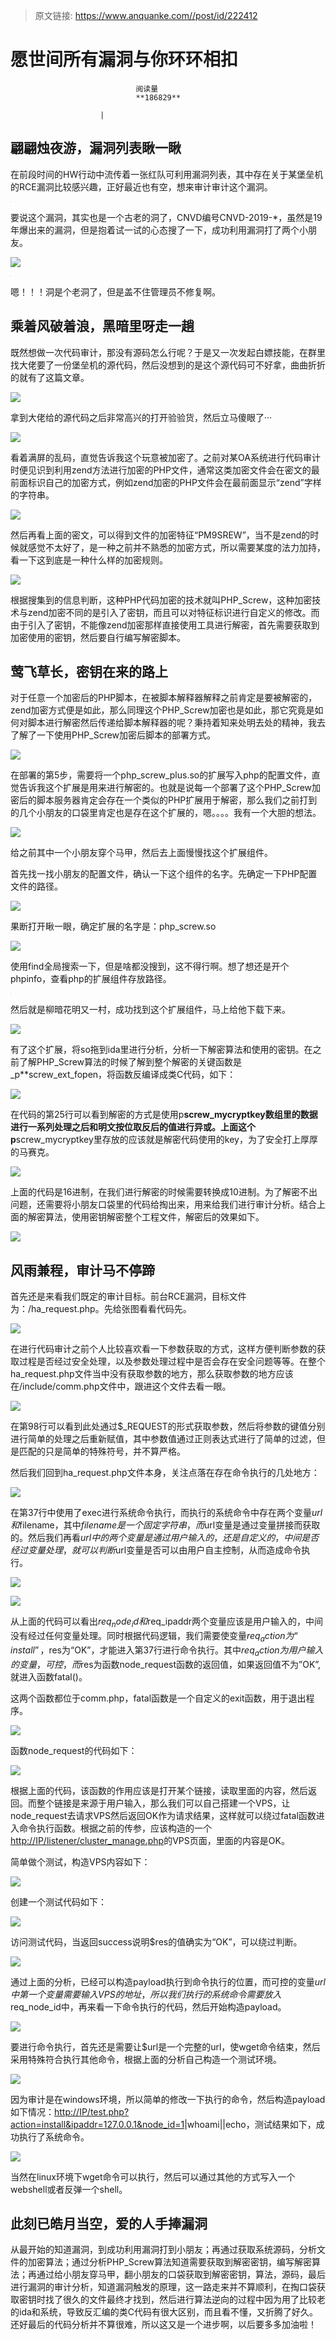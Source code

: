 > 原文链接: https://www.anquanke.com//post/id/222412 


# 愿世间所有漏洞与你环环相扣


                                阅读量   
                                **186829**
                            
                        |
                        
                                                                                    





## 翩翩烛夜游，漏洞列表瞅一瞅

在前段时间的HW行动中流传着一张红队可利用漏洞列表，其中存在关于某堡垒机的RCE漏洞比较感兴趣，正好最近也有空，想来审计审计这个漏洞。

[![](data:image/png;base64,iVBORw0KGgoAAAANSUhEUgAAAAEAAAABCAYAAAAfFcSJAAAAAXNSR0IArs4c6QAAAARnQU1BAACxjwv8YQUAAAAJcEhZcwAADsQAAA7EAZUrDhsAAAANSURBVBhXYzh8+PB/AAffA0nNPuCLAAAAAElFTkSuQmCC)](https://p0.ssl.qhimg.com/t01f307fe9295a42a09.png)

要说这个漏洞，其实也是一个古老的洞了，CNVD编号CNVD-2019-*，虽然是19年爆出来的漏洞，但是抱着试一试的心态搜了一下，成功利用漏洞打了两个小朋友。

[![](https://p3.ssl.qhimg.com/t013bed7884f2f6ed9b.png)](https://p3.ssl.qhimg.com/t013bed7884f2f6ed9b.png)

[![](data:image/png;base64,iVBORw0KGgoAAAANSUhEUgAAAAEAAAABCAYAAAAfFcSJAAAAAXNSR0IArs4c6QAAAARnQU1BAACxjwv8YQUAAAAJcEhZcwAADsQAAA7EAZUrDhsAAAANSURBVBhXYzh8+PB/AAffA0nNPuCLAAAAAElFTkSuQmCC)](https://p4.ssl.qhimg.com/t0179d64b93573b3144.png)

嗯！！！洞是个老洞了，但是盖不住管理员不修复啊。



## 乘着风破着浪，黑暗里呀走一趟

既然想做一次代码审计，那没有源码怎么行呢？于是又一次发起白嫖技能，在群里找大佬要了一份堡垒机的源代码，然后没想到的是这个源代码可不好拿，曲曲折折的就有了这篇文章。

[![](https://p4.ssl.qhimg.com/t01790fa7f22cef9d49.png)](https://p4.ssl.qhimg.com/t01790fa7f22cef9d49.png)

拿到大佬给的源代码之后非常高兴的打开验验货，然后立马傻眼了···

[![](https://p1.ssl.qhimg.com/t01d5b739857ad076ec.png)](https://p1.ssl.qhimg.com/t01d5b739857ad076ec.png)

看着满屏的乱码，直觉告诉我这个玩意被加密了。之前对某OA系统进行代码审计时便见识到利用zend方法进行加密的PHP文件，通常这类加密文件会在密文的最前面标识自己的加密方式，例如zend加密的PHP文件会在最前面显示“zend”字样的字符串。

[![](https://p3.ssl.qhimg.com/t0142a901b765d00774.png)](https://p3.ssl.qhimg.com/t0142a901b765d00774.png)

然后再看上面的密文，可以得到文件的加密特征“PM9SREW”，当不是zend的时候就感觉不太好了，是一种之前并不熟悉的加密方式，所以需要某度的法力加持，看一下这到底是一种什么样的加密规则。

[![](https://p3.ssl.qhimg.com/t01a1035322c7271e9d.png)](https://p3.ssl.qhimg.com/t01a1035322c7271e9d.png)

根据搜集到的信息判断，这种PHP代码加密的技术就叫PHP_Screw，这种加密技术与zend加密不同的是引入了密钥，而且可以对特征标识进行自定义的修改。而由于引入了密钥，不能像zend加密那样直接使用工具进行解密，首先需要获取到加密使用的密钥，然后要自行编写解密脚本。



## 莺飞草长，密钥在来的路上

对于任意一个加密后的PHP脚本，在被脚本解释器解释之前肯定是要被解密的，zend加密方式便是如此，那么同理这个PHP_Screw加密也是如此，那它究竟是如何对脚本进行解密然后传递给脚本解释器的呢？秉持着知来处明去处的精神，我去了解了一下使用PHP_Screw加密后脚本的部署方式。

[![](https://p5.ssl.qhimg.com/t018b94fbcc9495c650.png)](https://p5.ssl.qhimg.com/t018b94fbcc9495c650.png)

在部署的第5步，需要将一个php_screw_plus.so的扩展写入php的配置文件，直觉告诉我这个扩展是用来进行解密的。也就是说每一个部署了这个PHP_Screw加密后的脚本服务器肯定会存在一个类似的PHP扩展用于解密，那么我们之前打到的几个小朋友的口袋里肯定也是存在这个扩展的，嗯。。。。我有一个大胆的想法。

[![](https://p0.ssl.qhimg.com/t01172ac3dbd9edbb89.png)](https://p0.ssl.qhimg.com/t01172ac3dbd9edbb89.png)

给之前其中一个小朋友穿个马甲，然后去上面慢慢找这个扩展组件。

首先找一找小朋友的配置文件，确认一下这个组件的名字。先确定一下PHP配置文件的路径。

[![](https://p4.ssl.qhimg.com/t011e946c3963c3bc78.png)](https://p4.ssl.qhimg.com/t011e946c3963c3bc78.png)

果断打开瞅一眼，确定扩展的名字是：php_screw.so

[![](https://p2.ssl.qhimg.com/t0167d6bc1db2c38a74.png)](https://p2.ssl.qhimg.com/t0167d6bc1db2c38a74.png)

使用find全局搜索一下，但是啥都没搜到，这不得行啊。想了想还是开个phpinfo，查看php的扩展组件存放路径。

[![](data:image/png;base64,iVBORw0KGgoAAAANSUhEUgAAAAEAAAABCAYAAAAfFcSJAAAAAXNSR0IArs4c6QAAAARnQU1BAACxjwv8YQUAAAAJcEhZcwAADsQAAA7EAZUrDhsAAAANSURBVBhXYzh8+PB/AAffA0nNPuCLAAAAAElFTkSuQmCC)](https://p5.ssl.qhimg.com/t019865188a19f6dcaf.png)

然后就是柳暗花明又一村，成功找到这个扩展组件，马上给他下载下来。

[![](https://p1.ssl.qhimg.com/t0124fc594f34704458.png)](https://p1.ssl.qhimg.com/t0124fc594f34704458.png)

有了这个扩展，将so拖到ida里进行分析，分析一下解密算法和使用的密钥。在之前了解PHP_Screw算法的时候了解到整个解密的关键函数是_p**screw_ext_fopen，将函数反编译成类C代码，如下：

[![](https://p1.ssl.qhimg.com/t01a7d8e3b57e4023d5.png)](https://p1.ssl.qhimg.com/t01a7d8e3b57e4023d5.png)

在代码的第25行可以看到解密的方式是使用p**screw_mycryptkey数组里的数据进行一系列处理之后和明文按位取反后的值进行异或。上面这个p**screw_mycryptkey里存放的应该就是解密代码使用的key，为了安全打上厚厚的马赛克。

[![](https://p3.ssl.qhimg.com/t0193d730c1fb7e198b.png)](https://p3.ssl.qhimg.com/t0193d730c1fb7e198b.png)

上面的代码是16进制，在我们进行解密的时候需要转换成10进制。为了解密不出问题，还需要将小朋友口袋里的代码给掏出来，用来给我们进行审计分析。结合上面的解密算法，使用密钥解密整个工程文件，解密后的效果如下。

[![](https://p2.ssl.qhimg.com/t016a35a753e8138d58.png)](https://p2.ssl.qhimg.com/t016a35a753e8138d58.png)



## 风雨兼程，审计马不停蹄

首先还是来看我们既定的审计目标。前台RCE漏洞，目标文件为：/ha_request.php。先给张图看看代码先。

[![](https://p5.ssl.qhimg.com/t01993d639b953af08e.png)](https://p5.ssl.qhimg.com/t01993d639b953af08e.png)

在进行代码审计之前个人比较喜欢看一下参数获取的方式，这样方便判断参数的获取过程是否经过安全处理，以及参数处理过程中是否会存在安全问题等等。在整个ha_request.php文件当中没有获取参数的地方，那么获取参数的地方应该在/include/comm.php文件中，跟进这个文件去看一眼。

[![](https://p5.ssl.qhimg.com/t017c390aa8c068bbd0.png)](https://p5.ssl.qhimg.com/t017c390aa8c068bbd0.png)

在第98行可以看到此处通过$_REQUEST的形式获取参数，然后将参数的键值分别进行简单的处理之后重新赋值，其中参数值通过正则表达式进行了简单的过滤，但是匹配的只是简单的特殊符号，并不算严格。

然后我们回到ha_request.php文件本身，关注点落在存在命令执行的几处地方：

[![](https://p2.ssl.qhimg.com/t01bbc209e7ee493a38.png)](https://p2.ssl.qhimg.com/t01bbc209e7ee493a38.png)

在第37行中使用了exec进行系统命令执行，而执行的系统命令中存在两个变量$url和$filename，其中$filename是一个固定字符串，而$url变量是通过变量拼接而获取的。然后我们再看$url中的两个变量是通过用户输入的，还是自定义的，中间是否经过变量处理，就可以判断$url变量是否可以由用户自主控制，从而造成命令执行。

[![](https://p5.ssl.qhimg.com/t014e5a60fa93ba4daa.png)](https://p5.ssl.qhimg.com/t014e5a60fa93ba4daa.png)

[![](https://p0.ssl.qhimg.com/t01a8b2ea99f51ce4fd.png)](https://p0.ssl.qhimg.com/t01a8b2ea99f51ce4fd.png)

从上面的代码可以看出$req_node_id和$req_ipaddr两个变量应该是用户输入的，中间没有经过任何变量处理。同时根据代码逻辑，我们需要使变量$req_action为“install”，$res为“OK”，才能进入第37行进行命令执行。其中$req_action为用户输入的变量，可控，而$res为函数node_request函数的返回值，如果返回值不为”OK”,就进入函数fatal()。

这两个函数都位于comm.php，fatal函数是一个自定义的exit函数，用于退出程序。

[![](https://p0.ssl.qhimg.com/t01177fc102f97c4934.png)](https://p0.ssl.qhimg.com/t01177fc102f97c4934.png)

函数node_request的代码如下：

[![](https://p0.ssl.qhimg.com/t0135c3a5889def7a3e.png)](https://p0.ssl.qhimg.com/t0135c3a5889def7a3e.png)

根据上面的代码，该函数的作用应该是打开某个链接，读取里面的内容，然后返回。而整个链接是来源于用户输入，那么我们可以自己搭建一个VPS，让node_request去请求VPS然后返回OK作为请求结果，这样就可以绕过fatal函数进入命令执行函数。根据之前的传参，应该构造的一个[http://IP/listener/cluster_manage.php](http://IP/listener/cluster_manage.php)的VPS页面，里面的内容是OK。

简单做个测试，构造VPS内容如下：

[![](https://p4.ssl.qhimg.com/t01b5b6148064611ce1.png)](https://p4.ssl.qhimg.com/t01b5b6148064611ce1.png)

创建一个测试代码如下：

[![](https://p5.ssl.qhimg.com/t01897f232f96ab1c94.png)](https://p5.ssl.qhimg.com/t01897f232f96ab1c94.png)

访问测试代码，当返回success说明$res的值确实为“OK”，可以绕过判断。

[![](https://p0.ssl.qhimg.com/t0189af9fb37e2538c4.png)](https://p0.ssl.qhimg.com/t0189af9fb37e2538c4.png)

通过上面的分析，已经可以构造payload执行到命令执行的位置，而可控的变量$url中第一个变量需要输入VPS的地址，所以我们执行的系统命令需要放入$req_node_id中，再来看一下命令执行的代码，然后开始构造payload。

[![](https://p3.ssl.qhimg.com/t0186f845e7289f04ed.png)](https://p3.ssl.qhimg.com/t0186f845e7289f04ed.png)

要进行命令执行，首先还是需要让$url是一个完整的url，使wget命令结束，然后采用特殊符合执行其他命令，根据上面的分析自己构造一个测试环境。

[![](https://p1.ssl.qhimg.com/t017e1111d4995f3c7a.png)](https://p1.ssl.qhimg.com/t017e1111d4995f3c7a.png)

因为审计是在windows环境，所以简单的修改一下执行的命令，然后构造payload如下情况：[http://IP/test.php?action=install&amp;ipaddr=127.0.0.1&amp;node_id=1](http://IP/test.php?action=install&amp;ipaddr=127.0.0.1&amp;node_id=1)|whoami||echo，测试结果如下，成功执行了系统命令。

[![](https://p2.ssl.qhimg.com/t015a4762587e52c0d3.png)](https://p2.ssl.qhimg.com/t015a4762587e52c0d3.png)

当然在linux环境下wget命令可以执行，然后可以通过其他的方式写入一个webshell或者反弹一个shell。



## 此刻已皓月当空，爱的人手捧漏洞

从最开始的知道漏洞，到成功利用漏洞打到小朋友；再通过获取系统源码，分析文件的加密算法；通过分析PHP_Screw算法知道需要获取到解密密钥，编写解密算法；再通过给小朋友穿马甲，翻小朋友的口袋获取到解密密钥，算法，源码，最后进行漏洞的审计分析，知道漏洞触发的原理，这一路走来并不算顺利，在掏口袋获取密钥时找了很久的文件最终才找到，然后进行算法逆向的过程中因为用了比较老的ida和系统，导致反汇编的类C代码有很大区别，而且看不懂，又折腾了好久。还好最后的代码分析并不算很难，所以这又是一个进步啊，以后要多多加油啦！
